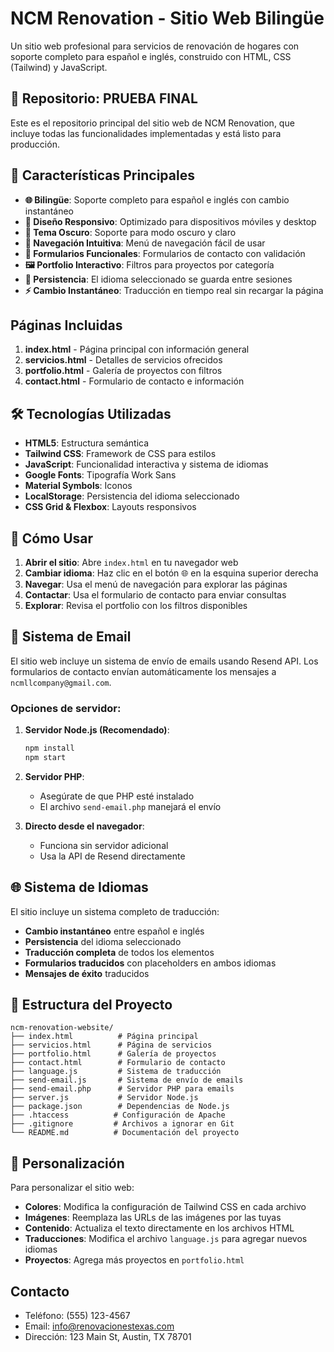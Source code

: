 # NCM Renovation - Sitio Web Bilingüe

Un sitio web profesional para servicios de renovación de hogares con soporte completo para español e inglés, construido con HTML, CSS (Tailwind) y JavaScript.

## 🚀 **Repositorio: PRUEBA FINAL**

Este es el repositorio principal del sitio web de NCM Renovation, que incluye todas las funcionalidades implementadas y está listo para producción.

## 🌟 Características Principales

- **🌐 Bilingüe**: Soporte completo para español e inglés con cambio instantáneo
- **📱 Diseño Responsivo**: Optimizado para dispositivos móviles y desktop
- **🌙 Tema Oscuro**: Soporte para modo oscuro y claro
- **🧭 Navegación Intuitiva**: Menú de navegación fácil de usar
- **📝 Formularios Funcionales**: Formularios de contacto con validación
- **🖼️ Portfolio Interactivo**: Filtros para proyectos por categoría
- **💾 Persistencia**: El idioma seleccionado se guarda entre sesiones
- **⚡ Cambio Instantáneo**: Traducción en tiempo real sin recargar la página

## Páginas Incluidas

1. **index.html** - Página principal con información general
2. **servicios.html** - Detalles de servicios ofrecidos
3. **portfolio.html** - Galería de proyectos con filtros
5. **contact.html** - Formulario de contacto e información

## 🛠️ Tecnologías Utilizadas

- **HTML5**: Estructura semántica
- **Tailwind CSS**: Framework de CSS para estilos
- **JavaScript**: Funcionalidad interactiva y sistema de idiomas
- **Google Fonts**: Tipografía Work Sans
- **Material Symbols**: Iconos
- **LocalStorage**: Persistencia del idioma seleccionado
- **CSS Grid & Flexbox**: Layouts responsivos

## 🚀 Cómo Usar

1. **Abrir el sitio**: Abre `index.html` en tu navegador web
2. **Cambiar idioma**: Haz clic en el botón 🌐 en la esquina superior derecha
3. **Navegar**: Usa el menú de navegación para explorar las páginas
4. **Contactar**: Usa el formulario de contacto para enviar consultas
5. **Explorar**: Revisa el portfolio con los filtros disponibles

## 📧 Sistema de Email

El sitio web incluye un sistema de envío de emails usando Resend API. Los formularios de contacto envían automáticamente los mensajes a `ncmllcompany@gmail.com`.

### Opciones de servidor:

1. **Servidor Node.js (Recomendado)**:
   ```bash
   npm install
   npm start
   ```

2. **Servidor PHP**:
   - Asegúrate de que PHP esté instalado
   - El archivo `send-email.php` manejará el envío

3. **Directo desde el navegador**:
   - Funciona sin servidor adicional
   - Usa la API de Resend directamente

## 🌐 Sistema de Idiomas

El sitio incluye un sistema completo de traducción:

- **Cambio instantáneo** entre español e inglés
- **Persistencia** del idioma seleccionado
- **Traducción completa** de todos los elementos
- **Formularios traducidos** con placeholders en ambos idiomas
- **Mensajes de éxito** traducidos

## 📁 Estructura del Proyecto

```
ncm-renovation-website/
├── index.html          # Página principal
├── servicios.html      # Página de servicios
├── portfolio.html      # Galería de proyectos
├── contact.html        # Formulario de contacto
├── language.js         # Sistema de traducción
├── send-email.js       # Sistema de envío de emails
├── send-email.php      # Servidor PHP para emails
├── server.js           # Servidor Node.js
├── package.json        # Dependencias de Node.js
├── .htaccess          # Configuración de Apache
├── .gitignore         # Archivos a ignorar en Git
└── README.md          # Documentación del proyecto
```

## 🎨 Personalización

Para personalizar el sitio web:

- **Colores**: Modifica la configuración de Tailwind CSS en cada archivo
- **Imágenes**: Reemplaza las URLs de las imágenes por las tuyas
- **Contenido**: Actualiza el texto directamente en los archivos HTML
- **Traducciones**: Modifica el archivo `language.js` para agregar nuevos idiomas
- **Proyectos**: Agrega más proyectos en `portfolio.html`

## Contacto

- Teléfono: (555) 123-4567
- Email: info@renovacionestexas.com
- Dirección: 123 Main St, Austin, TX 78701
